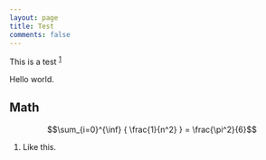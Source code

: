 ```yaml
---
layout: page
title: Test
comments: false
---
```


This is a test <sup><a href="#fn:1" rel="footnote">1</a></sup>

Hello world.

## Math

$$\sum_{i=0}^{\inf} { \frac{1}{n^2} } = \frac{\pi^2}{6}$$


<script src="https://gist.github.com/beneills/4980411.js"></script>

<ol>
<li id="fn:1">
<p>Like this.&#160;<a class="footnotebacklink" rev="footnote"></a></p>
</li>
</ol>
